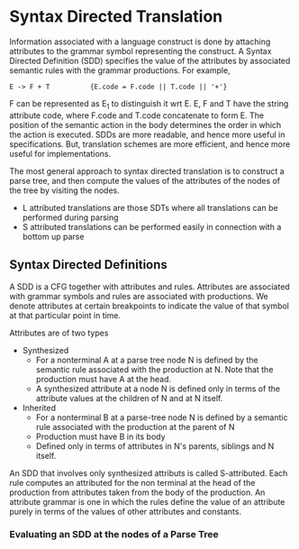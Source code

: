 # Syntax Directed Translation

Information associated with a language construct is done by attaching attributes to the grammar symbol representing the construct. A Syntax Directed Definition (SDD) specifies the value of the attributes by associated semantic rules with the grammar productions. For example,
```
E -> F + T          {E.code = F.code || T.code || '+'}
```
F can be represented as E<sub>1</sub> to distinguish it wrt E. E, F and T have the string attribute code, where F.code and T.code concatenate to form E. The position of the semantic action in the body determines the order in which the action is executed. SDDs are more readable, and hence more useful in specifications. But, translation schemes are more efficient, and hence more useful for implementations. 

The most general approach to syntax directed translation is to construct a parse tree, and then compute the values of the attributes of the nodes of the tree by visiting the nodes. 
- L attributed translations are those SDTs where all translations can be performed during parsing
- S attributed translations can be performed easily in connection with a bottom up parse

## Syntax Directed Definitions

A SDD is a CFG together with attributes and rules. Attributes are associated with grammar symbols and rules are associated with productions. We denote attributes at certain breakpoints to indicate the value of that symbol at that particular point in time. 

Attributes are of two types
- Synthesized
  -  For a nonterminal A at a parse tree node N is defined by the semantic rule associated with the production at N. Note that the production must have A at the head. 
  -  A synthesized attribute at a node N is defined only in terms of the attribute values at the children of N and at N itself.
- Inherited
  - For a nonterminal B at a parse-tree node N is defined by a semantic rule associated with the production at the parent of N
  - Production must have B in its body
  - Defined only in terms of attributes in N's parents, siblings and N itself.

An SDD that involves only synthesized attributs is called S-attributed. Each rule computes an attributed for the non terminal at the head of the production from attributes taken from the body of the production. An attribute grammar is one in which the rules define the value of an attribute purely in terms of the values of other attributes and constants.

### Evaluating an SDD at the nodes of a Parse Tree

